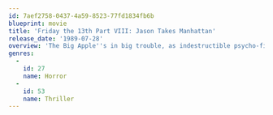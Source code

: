 ```yaml
---
id: 7aef2758-0437-4a59-8523-77fd1834fb6b
blueprint: movie
title: 'Friday the 13th Part VIII: Jason Takes Manhattan'
release_date: '1989-07-28'
overview: 'The Big Apple''s in big trouble, as indestructible psycho-fiend Jason Vorhees hits the road to New York City. After a shocking return from beyond the grave, the diabolical Jason ships out abroad a teen-filled "love boat" bound for New York, which he soon transforms into the ultimate voyage of the damned. Then one of his terrified victims escapes into the nightmarish maze of Manhattan''s subways and sewers, only to confront Jason one final time.'
genres:
  -
    id: 27
    name: Horror
  -
    id: 53
    name: Thriller
---
```


